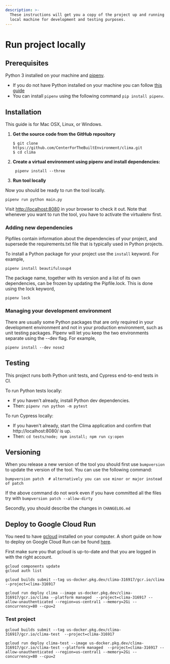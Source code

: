```yaml
---
description: >-
  These instructions will get you a copy of the project up and running on your  
  local machine for development and testing purposes.
---
```


# Run project locally

## Prerequisites

Python 3 installed on your machine and [pipenv](https://docs.pipenv.org).

* If you do not have Python installed on your machine you can follow [this guide](https://wiki.python.org/moin/BeginnersGuide/Download)
* You can install `pipenv` using the following command `pip install pipenv`.

## Installation

This guide is for Mac OSX, Linux, or Windows.

1. **Get the source code from the GitHub repository**

   ```text
   $ git clone https://github.com/CenterForTheBuiltEnvironment/clima.git
   $ cd clima
   ```

2. **Create a virtual environment using pipenv and install dependencies:**

   ```text
    pipenv install --three
   ```

3.  **Run tool locally**

   Now you should be ready to run the tool locally.

   `pipenv run python main.py`

Visit [http://localhost:8080](http://localhost:8080) in your browser to check it out. Note that whenever you want to run the tool, you have to activate the virtualenv first.

### Adding new dependencies

Pipfiles contain information about the dependencies of your project, and supersede the requirements.txt file that is typically used in Python projects.

To install a Python package for your project use the `install` keyword. For example,

`pipenv install beautifulsoup4`

The package name, together with its version and a list of its own dependencies, can be frozen by updating the Pipfile.lock. This is done using the lock keyword,

`pipenv lock`

### Managing your development environment

There are usually some Python packages that are only required in your development environment and not in your production environment, such as unit testing packages. Pipenv will let you keep the two environments separate using the --dev flag. For example,

`pipenv install --dev nose2`

## Testing

This project runs both Python unit tests, and Cypress end-to-end tests in CI.

To run Python tests locally:
- If you haven't already, install Python dev dependencies.
- Then: `pipenv run python -m pytest`

To run Cypress locally:
- If you haven't already, start the Clima application and confirm that http://localhost:8080/ is up.
- Then: `cd tests/node; npm install; npm run cy:open`

## Versioning

When you release a new version of the tool you should first use `bumpversion` to update the version of the tool. You can use the following command:

```text
bumpversion patch  # alternatively you can use minor or major instead of patch
```

If the above command do not work even if you have committed all the files try with `bumpversion patch --allow-dirty`

Secondly, you should describe the changes in `CHANGELOG.md`

## Deploy to Google Cloud Run

You need to have [gcloud](https://cloud.google.com/sdk/docs/install) installed on your computer. A short guide on how to deploy on Google Cloud Run can be found [here](https://youtu.be/FPFDg5znLTM).

First make sure you that gcloud is up-to-date and that you are logged in with the right account.
```text
gcloud components update
gcloud auth list
```

```text
gcloud builds submit --tag us-docker.pkg.dev/clima-316917/gcr.io/clima  --project=clima-316917

gcloud run deploy clima --image us-docker.pkg.dev/clima-316917/gcr.io/clima --platform managed  --project=clima-316917 --allow-unauthenticated --region=us-central1 --memory=2Gi --concurrency=80 --cpu=2
```

### Test project

```text
gcloud builds submit --tag us-docker.pkg.dev/clima-316917/gcr.io/clima-test  --project=clima-316917

gcloud run deploy clima-test --image us-docker.pkg.dev/clima-316917/gcr.io/clima-test --platform managed  --project=clima-316917 --allow-unauthenticated --region=us-central1 --memory=2Gi --concurrency=80 --cpu=2
```
